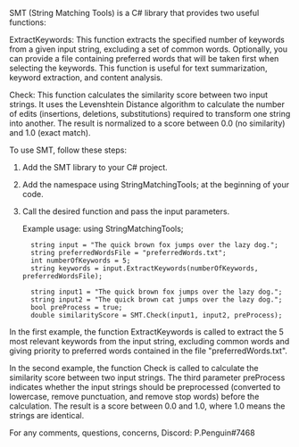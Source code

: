 SMT (String Matching Tools) is a C# library that provides two useful functions:

ExtractKeywords: This function extracts the specified number of keywords from a given input string, excluding a set of common words. Optionally, you can provide a file containing preferred words that will be taken first when selecting the keywords. This function is useful for text summarization, keyword extraction, and content analysis.

Check: This function calculates the similarity score between two input strings. It uses the Levenshtein Distance algorithm to calculate the number of edits (insertions, deletions, substitutions) required to transform one string into another. The result is normalized to a score between 0.0 (no similarity) and 1.0 (exact match).

To use SMT, follow these steps:

1. Add the SMT library to your C# project.
2. Add the namespace using StringMatchingTools; at the beginning of your code.
3. Call the desired function and pass the input parameters.

    Example usage:
         using StringMatchingTools;

         string input = "The quick brown fox jumps over the lazy dog.";
         string preferredWordsFile = "preferredWords.txt";
         int numberOfKeywords = 5;
         string keywords = input.ExtractKeywords(numberOfKeywords, preferredWordsFile);

         string input1 = "The quick brown fox jumps over the lazy dog.";
         string input2 = "The quick brown cat jumps over the lazy dog.";
         bool preProcess = true;
         double similarityScore = SMT.Check(input1, input2, preProcess);

In the first example, the function ExtractKeywords is called to extract the 5 most relevant keywords from the input string, excluding common words and giving priority to preferred words contained in the file "preferredWords.txt".

In the second example, the function Check is called to calculate the similarity score between two input strings. The third parameter preProcess indicates whether the input strings should be preprocessed (converted to lowercase, remove punctuation, and remove stop words) before the calculation. The result is a score between 0.0 and 1.0, where 1.0 means the strings are identical.

For any comments, questions, concerns, Discord: P.Penguin#7468
